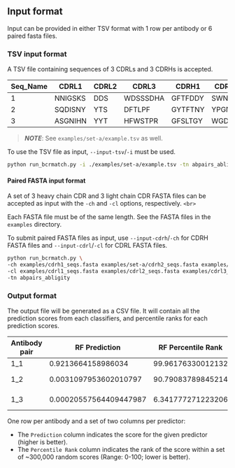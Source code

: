 ## Input format

Input can be provided in either TSV format with 1 row per antibody or 6 paired fasta files.

### TSV input format

A TSV file containing sequences of 3 CDRLs and 3 CDRHs is accepted.

| Seq_Name | CDRL1   | CDRL2 | CDRL3    | CDRH1   | CDRH2  | CDRH3        |
| -------- | ------- | ----- | -------- | ------- | ------ | ------------ |
| 1        | NNIGSKS | DDS   | WDSSSDHA | GFTFDDY | SWNTGT | RSYVVAAEYYFH |
| 2        | SQDISNY | YTS   | DFTLPF   | GYTFTNY | YPGNGD | GGSYRYDGGFD  |
| 3        | ASGNIHN | YYT   | HFWSTPR  | GFSLTGY | WGDGN  | RDYRLD       |

> **_NOTE_**: See `examples/set-a/example.tsv` as well.

To use the TSV file as input, `--input-tsv`/`-i` must be used.

```bash
python run_bcrmatch.py -i ./examples/set-a/example.tsv -tn abpairs_abligity
```

#### Paired FASTA input format

A set of 3 heavy chain CDR and 3 light chain CDR FASTA files can be accepted as input with the ``-ch`` and ``-cl`` options, respectively. `<br>`

Each FASTA file must be of the same length.  See the
FASTA files in the `examples` directory.

To submit paired FASTA files as input, use `--input-cdrh`/`-ch` for CDRH FASTA files and `--input-cdrl`/`-cl` for CDRL FASTA files.

```bash
python run_bcrmatch.py \
-ch examples/cdrh1_seqs.fasta examples/set-a/cdrh2_seqs.fasta examples/cdrh3_seqs.fasta \
-cl examples/cdrl1_seqs.fasta examples/cdrl2_seqs.fasta examples/cdrl3_seqs.fasta \
-tn abpairs_abligity
```

### Output format

The output file will be generated as a CSV file. It will contain all the prediction scores from each classifiers, and percentile ranks for each prediction scores.

| Antibody pair | RF Prediction          | RF Percentile Rank | LR Prediction          | LR Percentile Rank | GNB Prediction        | GNB Percentile Rank | XGB Prediction | XGB Percentile Rank | FFNN Prediction | FFNN Percentile Rank |
| ------------- | ---------------------- | ------------------ | ---------------------- | ------------------ | --------------------- | ------------------- | -------------- | ------------------- | --------------- | -------------------- |
| 1_1           | 0.9213664158986034     | 99.96176330012132  | 0.9999999999994706     | 99.9544100886062   | 0.9530043907614975    | 99.99889701827273   | 0.53367907     | 99.93896834442442   | 0.19919458      | 99.86470090812162    |
| 1_2           | 0.0031097953602010797  | 90.79083789845214  | 2.2318461017302968e-06 | 29.20180889003272  | 6.792526580672553e-05 | 13.578072723261885  | 0.00011318268  | 80.95481451523953   | 6.599952e-05    | 28.835618956579285   |
| 1_3           | 0.00020557564409447987 | 6.341777271223206  | 9.907540468928734e-07  | 18.316114563035406 | 4.057680904118906e-06 | 0.6669362844222214  | 2.131753e-05   | 20.665833302694953  | 1.373775e-05    | 2.950843781021361    |

One row per antibody and a set of two columns per predictor:

* The ``Prediction`` column indicates the score for the given predictor (higher is better).
* The ``Percentile Rank`` column indicates the rank of the score within a set of ~300,000 random scores (Range: 0-100; lower is better).
